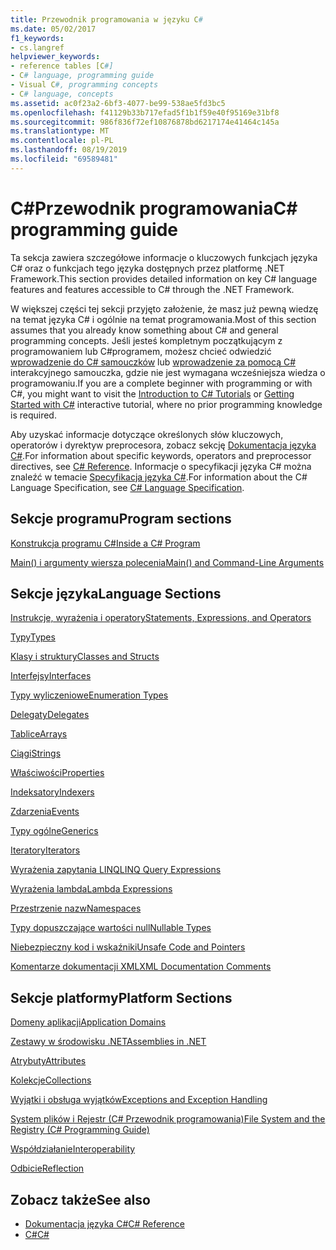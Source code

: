 ```yaml
---
title: Przewodnik programowania w języku C#
ms.date: 05/02/2017
f1_keywords:
- cs.langref
helpviewer_keywords:
- reference tables [C#]
- C# language, programming guide
- Visual C#, programming concepts
- C# language, concepts
ms.assetid: ac0f23a2-6bf3-4077-be99-538ae5fd3bc5
ms.openlocfilehash: f41129b33b717efad5f1b1f59e40f95169e31bf8
ms.sourcegitcommit: 986f836f72ef10876878bd6217174e41464c145a
ms.translationtype: MT
ms.contentlocale: pl-PL
ms.lasthandoff: 08/19/2019
ms.locfileid: "69589481"
---
```

# <a name="c-programming-guide"></a><span data-ttu-id="4a1b8-102">C#Przewodnik programowania</span><span class="sxs-lookup"><span data-stu-id="4a1b8-102">C# programming guide</span></span>
<span data-ttu-id="4a1b8-103">Ta sekcja zawiera szczegółowe informacje o kluczowych funkcjach języka C# oraz o funkcjach tego języka dostępnych przez platformę .NET Framework.</span><span class="sxs-lookup"><span data-stu-id="4a1b8-103">This section provides detailed information on key C# language features and features accessible to C# through the .NET Framework.</span></span>  
  
 <span data-ttu-id="4a1b8-104">W większej części tej sekcji przyjęto założenie, że masz już pewną wiedzę na temat języka C# i ogólnie na temat programowania.</span><span class="sxs-lookup"><span data-stu-id="4a1b8-104">Most of this section assumes that you already know something about C# and general programming concepts.</span></span> <span data-ttu-id="4a1b8-105">Jeśli jesteś kompletnym początkującym z programowaniem lub C#programem, możesz chcieć odwiedzić [wprowadzenie do C# samouczków](../tutorials/intro-to-csharp/index.md) lub [wprowadzenie za pomocą C# ](https://www.microsoft.com/net/tutorials/csharp/getting-started) interakcyjnego samouczka, gdzie nie jest wymagana wcześniejsza wiedza o programowaniu.</span><span class="sxs-lookup"><span data-stu-id="4a1b8-105">If you are a complete beginner with programming or with C#, you might want to visit the [Introduction to C# Tutorials](../tutorials/intro-to-csharp/index.md) or [Getting Started with C#](https://www.microsoft.com/net/tutorials/csharp/getting-started) interactive tutorial, where no prior programming knowledge is required.</span></span>  
  
 <span data-ttu-id="4a1b8-106">Aby uzyskać informacje dotyczące określonych słów kluczowych, operatorów i dyrektyw preprocesora, zobacz sekcję [Dokumentacja języka C#](../language-reference/index.md).</span><span class="sxs-lookup"><span data-stu-id="4a1b8-106">For information about specific keywords, operators and preprocessor directives, see [C# Reference](../language-reference/index.md).</span></span> <span data-ttu-id="4a1b8-107">Informacje o specyfikacji języka C# można znaleźć w temacie [Specyfikacja języka C#](../language-reference/language-specification/index.md).</span><span class="sxs-lookup"><span data-stu-id="4a1b8-107">For information about the C# Language Specification, see [C# Language Specification](../language-reference/language-specification/index.md).</span></span>  
  
## <a name="program-sections"></a><span data-ttu-id="4a1b8-108">Sekcje programu</span><span class="sxs-lookup"><span data-stu-id="4a1b8-108">Program sections</span></span>

[<span data-ttu-id="4a1b8-109">Konstrukcja programu C#</span><span class="sxs-lookup"><span data-stu-id="4a1b8-109">Inside a C# Program</span></span>](./inside-a-program/index.md)  
  
[<span data-ttu-id="4a1b8-110">Main() i argumenty wiersza polecenia</span><span class="sxs-lookup"><span data-stu-id="4a1b8-110">Main() and Command-Line Arguments</span></span>](./main-and-command-args/index.md)  
 
## <a name="language-sections"></a><span data-ttu-id="4a1b8-111">Sekcje języka</span><span class="sxs-lookup"><span data-stu-id="4a1b8-111">Language Sections</span></span>  
[<span data-ttu-id="4a1b8-112">Instrukcje, wyrażenia i operatory</span><span class="sxs-lookup"><span data-stu-id="4a1b8-112">Statements, Expressions, and Operators</span></span>](./statements-expressions-operators/index.md)  

 [<span data-ttu-id="4a1b8-113">Typy</span><span class="sxs-lookup"><span data-stu-id="4a1b8-113">Types</span></span>](./types/index.md)  

 [<span data-ttu-id="4a1b8-114">Klasy i struktury</span><span class="sxs-lookup"><span data-stu-id="4a1b8-114">Classes and Structs</span></span>](./classes-and-structs/index.md)  
  
 [<span data-ttu-id="4a1b8-115">Interfejsy</span><span class="sxs-lookup"><span data-stu-id="4a1b8-115">Interfaces</span></span>](./interfaces/index.md)  

 [<span data-ttu-id="4a1b8-116">Typy wyliczeniowe</span><span class="sxs-lookup"><span data-stu-id="4a1b8-116">Enumeration Types</span></span>](./enumeration-types.md)  
  
 [<span data-ttu-id="4a1b8-117">Delegaty</span><span class="sxs-lookup"><span data-stu-id="4a1b8-117">Delegates</span></span>](./delegates/index.md)  
 
 [<span data-ttu-id="4a1b8-118">Tablice</span><span class="sxs-lookup"><span data-stu-id="4a1b8-118">Arrays</span></span>](./arrays/index.md)  
  
 [<span data-ttu-id="4a1b8-119">Ciągi</span><span class="sxs-lookup"><span data-stu-id="4a1b8-119">Strings</span></span>](./strings/index.md)  
  
 [<span data-ttu-id="4a1b8-120">Właściwości</span><span class="sxs-lookup"><span data-stu-id="4a1b8-120">Properties</span></span>](./classes-and-structs/properties.md)  
  
 [<span data-ttu-id="4a1b8-121">Indeksatory</span><span class="sxs-lookup"><span data-stu-id="4a1b8-121">Indexers</span></span>](./indexers/index.md)  
  
 [<span data-ttu-id="4a1b8-122">Zdarzenia</span><span class="sxs-lookup"><span data-stu-id="4a1b8-122">Events</span></span>](./events/index.md)  
  
 [<span data-ttu-id="4a1b8-123">Typy ogólne</span><span class="sxs-lookup"><span data-stu-id="4a1b8-123">Generics</span></span>](./generics/index.md)  
  
 [<span data-ttu-id="4a1b8-124">Iteratory</span><span class="sxs-lookup"><span data-stu-id="4a1b8-124">Iterators</span></span>](./concepts/iterators.md)
  
 [<span data-ttu-id="4a1b8-125">Wyrażenia zapytania LINQ</span><span class="sxs-lookup"><span data-stu-id="4a1b8-125">LINQ Query Expressions</span></span>](./linq-query-expressions/index.md)  
  
 [<span data-ttu-id="4a1b8-126">Wyrażenia lambda</span><span class="sxs-lookup"><span data-stu-id="4a1b8-126">Lambda Expressions</span></span>](./statements-expressions-operators/lambda-expressions.md)  
  
 [<span data-ttu-id="4a1b8-127">Przestrzenie nazw</span><span class="sxs-lookup"><span data-stu-id="4a1b8-127">Namespaces</span></span>](./namespaces/index.md)  
  
 [<span data-ttu-id="4a1b8-128">Typy dopuszczające wartości null</span><span class="sxs-lookup"><span data-stu-id="4a1b8-128">Nullable Types</span></span>](./nullable-types/index.md)  
  
 [<span data-ttu-id="4a1b8-129">Niebezpieczny kod i wskaźniki</span><span class="sxs-lookup"><span data-stu-id="4a1b8-129">Unsafe Code and Pointers</span></span>](./unsafe-code-pointers/index.md)  
  
 [<span data-ttu-id="4a1b8-130">Komentarze dokumentacji XML</span><span class="sxs-lookup"><span data-stu-id="4a1b8-130">XML Documentation Comments</span></span>](./xmldoc/index.md)  
  
## <a name="platform-sections"></a><span data-ttu-id="4a1b8-131">Sekcje platformy</span><span class="sxs-lookup"><span data-stu-id="4a1b8-131">Platform Sections</span></span>  
 [<span data-ttu-id="4a1b8-132">Domeny aplikacji</span><span class="sxs-lookup"><span data-stu-id="4a1b8-132">Application Domains</span></span>](../../framework/app-domains/application-domains.md)  
  
 [<span data-ttu-id="4a1b8-133">Zestawy w środowisku .NET</span><span class="sxs-lookup"><span data-stu-id="4a1b8-133">Assemblies in .NET</span></span>](../../standard/assembly/index.md)  
  
 [<span data-ttu-id="4a1b8-134">Atrybuty</span><span class="sxs-lookup"><span data-stu-id="4a1b8-134">Attributes</span></span>](./concepts/attributes/index.md)  
  
 [<span data-ttu-id="4a1b8-135">Kolekcje</span><span class="sxs-lookup"><span data-stu-id="4a1b8-135">Collections</span></span>](./concepts/collections.md)  
  
 [<span data-ttu-id="4a1b8-136">Wyjątki i obsługa wyjątków</span><span class="sxs-lookup"><span data-stu-id="4a1b8-136">Exceptions and Exception Handling</span></span>](./exceptions/index.md)  
  
 [<span data-ttu-id="4a1b8-137">System plików i Rejestr (C# Przewodnik programowania)</span><span class="sxs-lookup"><span data-stu-id="4a1b8-137">File System and the Registry (C# Programming Guide)</span></span>](./file-system/index.md)  
  
 [<span data-ttu-id="4a1b8-138">Współdziałanie</span><span class="sxs-lookup"><span data-stu-id="4a1b8-138">Interoperability</span></span>](./interop/index.md)  
  
 [<span data-ttu-id="4a1b8-139">Odbicie</span><span class="sxs-lookup"><span data-stu-id="4a1b8-139">Reflection</span></span>](./concepts/reflection.md)  
  
## <a name="see-also"></a><span data-ttu-id="4a1b8-140">Zobacz także</span><span class="sxs-lookup"><span data-stu-id="4a1b8-140">See also</span></span>

- [<span data-ttu-id="4a1b8-141">Dokumentacja języka C#</span><span class="sxs-lookup"><span data-stu-id="4a1b8-141">C# Reference</span></span>](../language-reference/index.md)
- [<span data-ttu-id="4a1b8-142">C#</span><span class="sxs-lookup"><span data-stu-id="4a1b8-142">C#</span></span>](../index.md)
